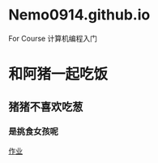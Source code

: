 # Nemo0914.github.io
For Course 计算机编程入门


# 和阿猪一起吃饭
## 猪猪不喜欢吃葱
### 是挑食女孩呢

[作业](Github.com/Nemo0914/Nemo0914.github.io/wordcloud_rd_file.html)
